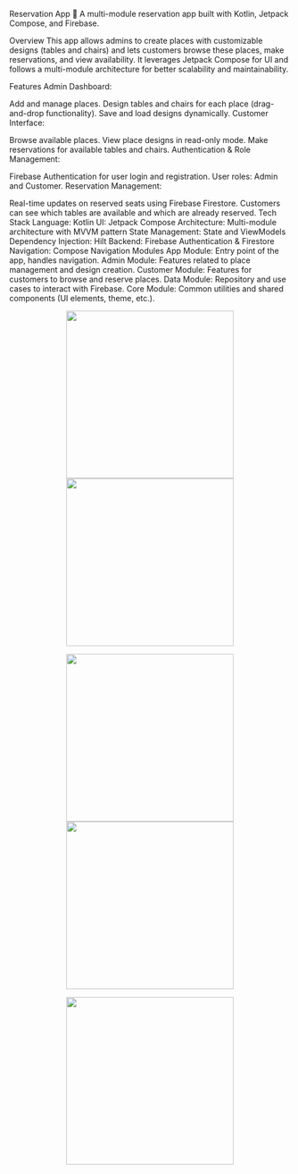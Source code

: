 Reservation App 📅
A multi-module reservation app built with Kotlin, Jetpack Compose, and Firebase.

Overview
This app allows admins to create places with customizable designs (tables and chairs) and lets customers browse these places, make reservations, and view availability. It leverages Jetpack Compose for UI and follows a multi-module architecture for better scalability and maintainability.

Features
Admin Dashboard:

Add and manage places.
Design tables and chairs for each place (drag-and-drop functionality).
Save and load designs dynamically.
Customer Interface:

Browse available places.
View place designs in read-only mode.
Make reservations for available tables and chairs.
Authentication & Role Management:

Firebase Authentication for user login and registration.
User roles: Admin and Customer.
Reservation Management:

Real-time updates on reserved seats using Firebase Firestore.
Customers can see which tables are available and which are already reserved.
Tech Stack
Language: Kotlin
UI: Jetpack Compose
Architecture: Multi-module architecture with MVVM pattern
State Management: State and ViewModels
Dependency Injection: Hilt
Backend: Firebase Authentication & Firestore
Navigation: Compose Navigation
Modules
App Module: Entry point of the app, handles navigation.
Admin Module: Features related to place management and design creation.
Customer Module: Features for customers to browse and reserve places.
Data Module: Repository and use cases to interact with Firebase.
Core Module: Common utilities and shared components (UI elements, theme, etc.).
<p align="left-side" Screenshots: >
<p align="center">
  <img src="https://github.com/user-attachments/assets/66761443-5ec1-4606-8101-98c7f477b09b" width="300">
  <img src="https://github.com/user-attachments/assets/c09d0586-e348-46fd-8658-8a23b5030471" width="300">
</p>

<p align="center">
  <img src="https://github.com/user-attachments/assets/6faa1edb-e9d1-4005-b0e8-d971d101ae0f" width="300">
  <img src="https://github.com/user-attachments/assets/9d25e8a8-cca4-48a0-a94c-5318ac2a0cf7" width="300">
</p>

<p align="center">
  <img src="https://github.com/user-attachments/assets/ad6c57af-644b-4680-9ff6-c62b5301b32b" width="300">
</p>
